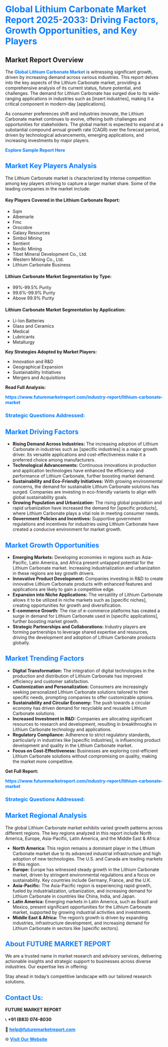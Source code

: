 <h1 style="color: #007BFF;">Global Lithium Carbonate Market Report 2025-2033: Driving Factors, Growth Opportunities, and Key Players</h1>

<section id="overview">
<h2>Market Report Overview</h2>
<p>The <a href="https://www.futuremarketreport.com/industry-report/lithium-carbonate-market" style="color: #007BFF; text-decoration: none;"><strong>Global Lithium Carbonate Market</strong></a> is witnessing significant growth, driven by increasing demand across various industries. This report delves into the key aspects of the Lithium Carbonate market, providing a comprehensive analysis of its current status, future potential, and challenges. The demand for Lithium Carbonate has surged due to its wide-ranging applications in industries such as [insert industries], making it a critical component in modern-day [applications].</p>
<p>As consumer preferences shift and industries innovate, the Lithium Carbonate market continues to evolve, offering both challenges and opportunities for stakeholders. The global market is expected to expand at a substantial compound annual growth rate (CAGR) over the forecast period, driven by technological advancements, emerging applications, and increasing investments by major players.</p>
</section>

<section id="overview">
<p><a href="https://www.futuremarketreport.com/request-sample/reportId=30115" style="color: #007BFF; text-decoration: none;"><strong>Explore Sample Report Here</strong></a></p>
</section>

<section id="key-players">
<h2 style="color: #007BFF;">Market Key Players Analysis</h2>
<p>The Lithium Carbonate market is characterized by intense competition among key players striving to capture a larger market share. Some of the leading companies in the market include:</p>
<h4>Key Players Covered in the Lithium Carbonate Report:</h4>
<ul><li>Sqm</li><li>Albemarle</li><li>Fmc</li><li>Orocobre</li><li>Galaxy Resources</li><li>Simbol Mining</li><li>Sentient</li><li>Nordic Mining</li><li>Tibet Mineral Development Co., Ltd.</li><li>Western Mining Co., Ltd.</li><li>Lithium Carbonate Business</li></ul>
<h4>Lithium Carbonate Market Segmentation by Type:</h4>
<ul><li>99%-99.5% Purity</li><li>99.6%-99.9% Purity</li><li>Above 99.9% Purity</li></ul>

<h4>Lithium Carbonate Market Segmentation by Application:</h4>
<ul><li>Li-Ion Batteries</li><li>Glass and Ceramics</li><li>Medical</li><li>Lubricants</li><li>Metallurgy</li></ul>
<p><strong>Key Strategies Adopted by Market Players:</strong></p>
<ul>
<li>Innovation and R&D</li>
<li>Geographical Expansion</li>
<li>Sustainability Initiatives</li>
<li>Mergers and Acquisitions</li>
</ul>
</section>

<section>
<p><strong>Read Full Analysis: </strong></p><a href="https://www.futuremarketreport.com/industry-report/lithium-carbonate-market" style="color: #007BFF; text-decoration: none;"><strong>https://www.futuremarketreport.com/industry-report/lithium-carbonate-market</strong></a>
<h3 style="color: #007BFF;">Strategic Questions Addressed:</h3>
</section>

<section id="driving-factors">
<h2 style="color: #007BFF;">Market Driving Factors</h2>
<ul>
<li><strong>Rising Demand Across Industries:</strong> The increasing adoption of Lithium Carbonate in industries such as [specific industries] is a major growth driver. Its versatile applications and cost-effectiveness make it a preferred choice among manufacturers.</li>
<li><strong>Technological Advancements:</strong> Continuous innovations in production and application technologies have enhanced the efficiency and performance of Lithium Carbonate, further boosting market demand.</li>
<li><strong>Sustainability and Eco-Friendly Initiatives:</strong> With growing environmental concerns, the demand for sustainable Lithium Carbonate solutions has surged. Companies are investing in eco-friendly variants to align with global sustainability goals.</li>
<li><strong>Growing Population and Urbanization:</strong> The rising global population and rapid urbanization have increased the demand for [specific products], where Lithium Carbonate plays a vital role in meeting consumer needs.</li>
<li><strong>Government Policies and Incentives:</strong> Supportive government regulations and incentives for industries using Lithium Carbonate have created a conducive environment for market growth.</li>
</ul>
</section>

<section id="growth-opportunities">
<h2 style="color: #007BFF;">Market Growth Opportunities</h2>
<ul>
<li><strong>Emerging Markets:</strong> Developing economies in regions such as Asia-Pacific, Latin America, and Africa present untapped potential for the Lithium Carbonate market. Increasing industrialization and urbanization in these regions are key growth drivers.</li>
<li><strong>Innovative Product Development:</strong> Companies investing in R&D to create innovative Lithium Carbonate products with enhanced features and applications are likely to gain a competitive edge.</li>
<li><strong>Expansion into Niche Applications:</strong> The versatility of Lithium Carbonate allows it to be utilized in niche markets such as [specific niches], creating opportunities for growth and diversification.</li>
<li><strong>E-commerce Growth:</strong> The rise of e-commerce platforms has created a surge in demand for Lithium Carbonate used in [specific applications], further boosting market growth.</li>
<li><strong>Strategic Partnerships and Collaborations:</strong> Industry players are forming partnerships to leverage shared expertise and resources, driving the development and adoption of Lithium Carbonate products globally.</li>
</ul>
</section>

<section id="trending-factors">
<h2 style="color: #007BFF;">Market Trending Factors</h2>
<ul>
<li><strong>Digital Transformation:</strong> The integration of digital technologies in the production and distribution of Lithium Carbonate has improved efficiency and customer satisfaction.</li>
<li><strong>Customization and Personalization:</strong> Consumers are increasingly seeking personalized Lithium Carbonate solutions tailored to their specific needs, prompting companies to offer customizable options.</li>
<li><strong>Sustainability and Circular Economy:</strong> The push towards a circular economy has driven demand for recyclable and reusable Lithium Carbonate solutions.</li>
<li><strong>Increased Investment in R&D:</strong> Companies are allocating significant resources to research and development, resulting in breakthroughs in Lithium Carbonate technology and applications.</li>
<li><strong>Regulatory Compliance:</strong> Adherence to strict regulatory standards, particularly in industries like [specific industries], is influencing product development and quality in the Lithium Carbonate market.</li>
<li><strong>Focus on Cost-Effectiveness:</strong> Businesses are exploring cost-efficient Lithium Carbonate solutions without compromising on quality, making the market more competitive.</li>
</ul>
</section>

<section>
<p><strong>Get Full Report: </strong></p><a href="https://www.futuremarketreport.com/industry-report/lithium-carbonate-market" style="color: #007BFF; text-decoration: none;"><strong>https://www.futuremarketreport.com/industry-report/lithium-carbonate-market</strong></a>
<h3 style="color: #007BFF;">Strategic Questions Addressed:</h3>
</section>


<section id="regional-analysis">
<h2 style="color: #007BFF;">Market Regional Analysis</h2>
<p>The global Lithium Carbonate market exhibits varied growth patterns across different regions. The key regions analyzed in this report include North America, Europe, Asia-Pacific, Latin America, and the Middle East & Africa:</p>
<ul>
<li><strong>North America:</strong> This region remains a dominant player in the Lithium Carbonate market due to its advanced industrial infrastructure and high adoption of new technologies. The U.S. and Canada are leading markets in this region.</li>
<li><strong>Europe:</strong> Europe has witnessed steady growth in the Lithium Carbonate market, driven by stringent environmental regulations and a focus on sustainability. Key countries include Germany, France, and the U.K.</li>
<li><strong>Asia-Pacific:</strong> The Asia-Pacific region is experiencing rapid growth, fueled by industrialization, urbanization, and increasing demand for Lithium Carbonate in countries like China, India, and Japan.</li>
<li><strong>Latin America:</strong> Emerging markets in Latin America, such as Brazil and Mexico, present significant opportunities for the Lithium Carbonate market, supported by growing industrial activities and investments.</li>
<li><strong>Middle East & Africa:</strong> The region’s growth is driven by expanding industries, infrastructure development, and increasing demand for Lithium Carbonate in sectors like [specific sectors].</li>
</ul>
</section>

<footer>
<h2 style="color: #007BFF;">About FUTURE MARKET REPORT</h2>
<p>We are a trusted name in market research and advisory services, delivering actionable insights and strategic support to businesses across diverse industries. Our expertise lies in offering:</p>

<p>Stay ahead in today’s competitive landscape with our tailored research solutions.</p>

<h2 style="color: #007BFF;">Contact Us:</h2>
<p><strong>FUTURE MARKET REPORT</strong></p>
<p>📞 <strong>+91 (883) 074-8030</strong></p>
<p>📧 <strong><a href="mailto:help@futuremarketreport.com" style="color: #007BFF;">help@futuremarketreport.com</a></strong></p>
<p>🌐 <strong><a href="https://www.futuremarketreport.com/" style="color: #007BFF;">Visit Our Website</a></strong></p>
</footer>